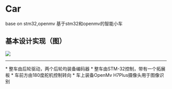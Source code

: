 # Car
base on stm32,openmv  基于stm32和openmv的智能小车
## 基本设计实现（图）
<img src="https://github.com/liuxiaochen712/Car/blob/main/whole.jpg">
<hr>
* 整车由后轮驱动，两个后轮均装备编码器
* 整车由STM-32控制，带有一个拓展板
* 车前方由180度舵机控制转向
* 车上装备OpenMv H7Plus摄像头用于图像识别
